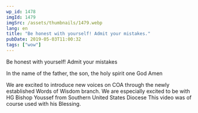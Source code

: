 ```yaml
---
wp_id: 1478
imgId: 1479
imgSrc: /assets/thumbnails/1479.webp
lang: en
title: "Be honest with yourself! Admit your mistakes."
pubDate: 2019-05-03T11:00:32
tags: ["wow"]
---
```


<!-- page: 6 -->

<p>Be honest with yourself! Admit your mistakes</p>
<p>In the name of the father, the son, the holy spirit one God Amen</p>
<p>We are excited to introduce new voices on COA through the newly established Words of Wisdom branch. We are especially excited to be with HG Bishop Youssef from Southern United States Diocese This video was of course used with his Blessing.</p>
